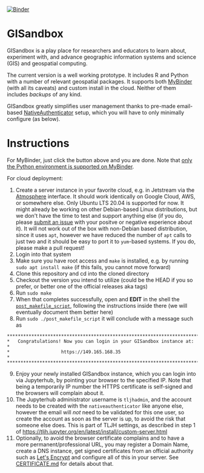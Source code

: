 [![Binder](https://mybinder.org/badge_logo.svg)](https://mybinder.org/v2/gh/geospatialcomputing/gisandbox/HEAD?filepath=/Welcome.ipynb)

# GISandbox
GISandbox is a play place for researchers and educators to learn about, experiment with, and advance geographic information systems and science (GIS) and geospatial computing.

The current version is a well working prototype. It includes R and Python with a number of relevant geospatial packages.
It supports both [MyBinder](https://mybinder.org/) (with all its caveats) and custom install in the cloud.
Neither of them includes *backups* of any kind.

GISandbox greatly simplifies user management thanks to pre-made email-based [NativeAuthenticator](https://github.com/jupyterhub/nativeauthenticator) setup, which you will have to only minimally configure (as below).

# Instructions

For MyBinder, just click the button above and you are done. Note that [only the Python environment is supported on MyBinder](https://github.com/geospatialcomputing/gisandbox/issues/10).

For cloud deployment: 

1. Create a server instance in your favorite cloud, e.g. in Jetstream via the [Atmosphere](https://use.jetstream-cloud.org/) interface.
It should work identically on Google Cloud, AWS, or somewhere else.
Only Ubuntu LTS 20.04 is supported for now. It might already be working  on other Debian-based Linux distributions, but we don't have the time to test and support anything else (if you do, please [submit an issue](https://github.com/geospatialcomputing/gisandbox/issues/new) with your positve or negative experience about it). It will not work out of the box with non-Debian based distribution, since it uses `apt`, however we have reduced the number of `apt` calls to just two and it should be easy to port it to `yum`-based systems. If you do, please make a pull request!
3. Login into that system
4. Make sure you have root access and `make` is installed, e.g. by running `sudo apt install make` (if this fails, you cannot move forward)
5. Clone this repository and cd into the cloned directory
6. Checkout the version you intend to utilize (could be the HEAD if you so prefer, or better one of the official releases aka tags)
7. Run `sudo make`
8. When that completes successfully, open and **EDIT** in the shell the [`post_makefile_script`](post_makefile_script), following the instructions inside there (we will eventually document them better here)
9. Run `sudo ./post_makefile_script` it will conclude with a message such as
```
***************************************************************************                                                                 
*   Congratulations! Now you can login in your GISandbox instance at:     *                                                                 
*                   https://149.165.168.35                                *                                                                  
***************************************************************************
```
9. Enjoy your newly installed GISandbox instance, which you can login into via Jupyterhub, by pointing your browser to the specified IP. Note that being a temporarily IP number the HTTPS certificate is self-signed and the browsers will complain about it.
10. The Jupyterhub administrator username is `tljhadmin`, and the account needs to be created with the `nativeauthenticator` like anyone else, however the email will *not* need to be validated for this one user, so create the account as soon as the server is up, to avoid the risk that someone else does. This is part of TLJH settings, as described in step 1 of https://tljh.jupyter.org/en/latest/install/custom-server.html
11. Optionally, to avoid the browser certificate complains and to have a more permanent/professional URL, you may register a Domain Name, create a DNS instance, get signed certificates from an official authority such as [Let's Encrypt](https://letsencrypt.org/) and configure all of this in your server. See [CERTIFICATE.md](CERTIFICATE.md) for details about that.
